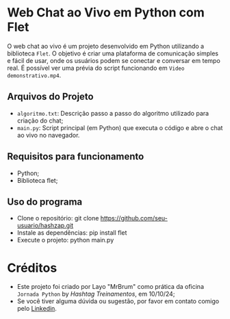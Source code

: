 # Web Chat ao Vivo em Python com Flet

O web chat ao vivo é um projeto desenvolvido em Python utilizando a biblioteca `Flet`. 
O objetivo é criar uma plataforma de comunicação simples e fácil de usar, onde os usuários podem se conectar e conversar em tempo real. 
É possível ver uma prévia do script funcionando em `Video demonstrativo.mp4`.

## Arquivos do Projeto

- `algoritmo.txt`: Descrição passo a passo do algoritmo utilizado para criação do chat;
- `main.py`: Script principal (em Python) que executa o código e abre o chat ao vivo no navegador.

## Requisitos para funcionamento

- Python;
- Biblioteca flet;

## Uso do programa
- Clone o repositório: git clone https://github.com/seu-usuario/hashzap.git
- Instale as dependências: pip install flet
- Execute o projeto: python main.py

# Créditos

- Este projeto foi criado por Layo "MrBrum" como prática da oficina `Jornada Python` by *Hashtag Treinamentos*, em 10/10/24;
- Se você tiver alguma dúvida ou sugestão, por favor em contato comigo pelo [Linkedin](https://www.linkedin.com/in/layo-brum/).

